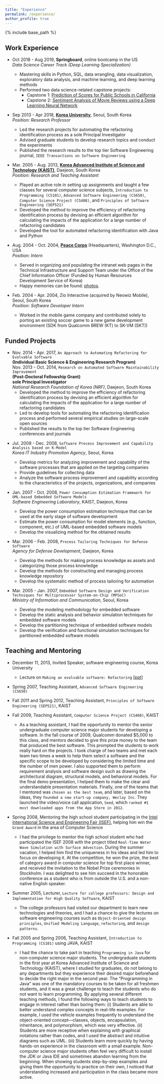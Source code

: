 ```yaml
---
title: "Experience"
permalink: /experience/
author_profile: true
---
```


{% include base_path %}

## Work Experience  

* Oct 2018 - Aug 2019, **Springboard**, online bootcamp in the US    
  *Data Science Career Track (Deep Learning Specialization)* 
    * Mastering skills in Python, SQL, data wrangling, data visualization, exploratory data analysis, and machine learning, and deep learning methods
    * Performed two data science-related capstone projects:  
      * Capstone 1: [Prediction of Scores for Public Schools in California](https://github.com/ahrimhan/data-science-project/tree/master/project1)
      * Capstone 2: [Sentiment Analysis of Movie Reviews using a Deep Learning Neural Network](https://github.com/ahrimhan/data-science-project/tree/master/project2)

* Sep 2013 - Apr 2018, [**Korea University**](http://www.korea.ac.kr/mbshome/mbs/en/index.do), Seoul, South Korea  
*Position: Research Professor*  
   * Led the research projects for automating the refactoring identification process as a sole Principal Investigator
   * Advised graduate students to develop research topics and conduct the experiments
   * Published the research results to the top tier Software Engineering journal, ``IEEE Transactions on Software Engineering``


* Mar. 2005 - Aug. 2013, [**Korea Advanced Institute of Science and Technology (KAIST)**](http://www.kaist.ac.kr/html/en/index.html), Daejeon, South Korea  
*Position: Research and Teaching Assistant*
  * Played an active role in setting up assignments and taught a few classes for several computer science subjects, ``Introduction to Programming (CS101)``, ``Advanced Software Engineering (CS650)``, ``Computer Science Project (CS408)``, and ``Principles of Software Engineering (SEP521)``
  * Developed the method to improve the efficiency of refactoring identification process by devising an efficient algorithm for calculating the impacts of the application for a large number of refactoring candidates
  * Developed the tool for automated refactoring identification with Java and Python  


* Aug. 2004 - Oct. 2004, [**Peace Corps**](https://www.peacecorps.gov/) (Headquarters), Washington D.C., USA  
*Position: Intern*
   * Served in organizing and populating the intranet web pages in the Technical Infrastructure and Support Team under the Office of the Chief Information Officer (Funded by Human Resources Development Service of Korea)
   * Happy memories can be found: [photos](https://photos.app.goo.gl/K1cXantwmb8j9xYa9).  


* Feb. 2004 - Apr. 2004, Zio Interactive (acquired by Neowiz Mobile), Seoul, South Korea  
*Position: Software Developer Intern*  
   * Worked in the mobile game company and contributed solely to porting an existing soccer game to a new game development environment (SDK from Qualcomm BREW (KT) to SK-VM (SKT))


## Funded Projects

   * Nov. 2014 - Apr. 2017, `An Approach to Automating Refactoring for Evolvable Software`  
   **(Individual Basic Science & Engineering Research Program)**  
   Nov. 2013 - Oct. 2014, `Research on Automated Software Maintainability Improvement`  
   **(Post-Doctoral Fellowship Grant)**    
   **sole Principal Investigator**   
   *National Research Foundation of Korea (NRF)*, Daejeon, South Korea  
     * Developed the method to improve the efficiency of refactoring identification process by devising an efficient algorithm for calculating the impacts of the application for a large number of refactoring candidates
     * Led to develop tools for automating the refactoring identification process and performed several empirical studies on large-scale open sources
     * Published the results to the top tier Software Engineering conferences and journals  

   <!-- Sep. 2013 - Dec. 2016, `Research on Tools for Highly Assured SW Development and High-Level Education for SW Engineers`  
   Information Technology Research Center (ITRC)  
   Ministry of Science, ICT and Future Planning, South Korea
   -->

   * Jul. 2008 - Dec. 2008, `Software Process Improvement and Capability Analysis based on K-Model`      
   *Korea IT Industry Promotion Agency*, Seoul, Korea
     * Develop metrics for analyzing improvement and capability of the software processes that are applied on the targeting companies
     * Provide guidelines for collecting data
     * Analyze the software process improvement and capability according to the characteristics of the projects, organizations, and companies


   * Jan. 2007 - Oct. 2008, `Power Consumption Estimation Framework for UML-based Embedded Software Models`    
   *Software Engineering Laboratory*, KAIST, Daejeon, Korea  
     * Develop the power consumption estimation technique that can be used at the early stage of software development
     * Estimate the power consumption for model elements (e.g., function, component, etc.) of UML-based embedded software models
     * Develop the visualizing method for the obtained results


   * Mar. 2006 - Feb. 2008, `Process Tailoring Techniques for Defense Software`  
   *Agency for Defense Development*, Daejeon, Korea   
     * Develop the methods for making process knowledge as assets and categorizing those process knowledge
     * Develop the methods for constructing and managing process knowledge repository
     * Develop the systematic method of process tailoring for automation


   * Mar. 2005 - Jan. 2007, `Embedded Software Design and Verification Techniques for Multiprocessor System-on-Chip (MPSoC)`  
   *Ministry of Information and Communication*, Seoul, Korea   
     * Develop the modeling methodology for embedded software
     * Develop the static analysis and behavior simulation techniques for embedded software models
     * Develop the partitioning technique of embedded software models
     * Develop the verification and functional simulation techniques for partitioned embedded software models


## Teaching and Mentoring

  * December 11, 2013, Invited Speaker, software engineering course, Korea University  
    * Lecture on `Making an evolvable software: Refactoring` [[ppt]](/files/LecturenoteRefactoring.pdf)


  * Spring 2007, Teaching Assistant, ``Advanced Software Engineering (CS650)``


  * Fall 2011 and Spring 2012, Teaching Assistant, ``Principles of Software Engineering (SEP521)``, KAIST


  * Fall 2009, Teaching Assistant, ``Computer Science Project (CS408)``, KAIST  
    * As a teaching assistant, I had the opportunity to mentor the senior undergraduate computer science major students for developing a software. In the fall course of 2009, Qualcomm donated $5,000 to this class, and mentors decided to give this prize money to the team that produced the best software. This prompted the students to work really hard on the projects. I took charge of two teams and met each team two times a week to help them select a software and the specific scope to be developed by considering the limited time and the number of men power. I also supported them to perform requirement analysis and software design such as drawing the architectural diagram, structural models, and behavioral models. For the final demo presentation, I helped them to make the clear and understandable presentation materials. Finally, one of the teams that I mentored was ``chosen as the best team``, and later, based on the ideas, they ``founded a new start-up company, Weclay Inc``. They launched the video/voice call application, ``Seed``, which ``ranked #1 most downloaded apps from the App Store in 2012``.  


  * Spring 2008, Mentoring the high school student participating in the [Intel International Science and Engineering Fair (ISEF)](https://student.societyforscience.org/intel-isef), helping him win the ``Grand Award`` in the area of Computer Science
     * I had the privilege to mentor the high school student who had participated the ISEF 2008 with the project titled ``Real-Time Water Wave Simulation with Surface Advection``. During the summer vacation, I helped him find the uniqueness in his ideas and led him to focus on developing it. At the competition, he won the prize, the best of category award in computer science for top first place winner, and received the invitation to the Nobel Prize ceremonies in Stockholm. I was delighted to see him succeed in the honorable conference as a student who is from outside the U.S. and a non-native English speaker.  


  * Summer 2005, Lecturer, `Lecture for college professors: Design and Implementation for High Quality Software`, KAIST
     * The college professors had visited our department to learn new technologies and theories, and I had a chance to give the lectures on software engineering courses such as `Object-Oriented design principles`, `Unified Modeling Language`, `refactoring`, and `design patterns`.


  * Fall 2005 and Spring 2006, Teaching Assistant, `Introduction to Programming (CS101)` using JAVA, KAIST
    * I had the chance to take part in teaching ``Programming in Java`` for non-computer science major students. The undergraduate students in the first year at Korea Advanced Institute of Science and Technology (KAIST), where I studied for graduates, do not belong to any departments but they experience their desired major beforehand to decide the right major in the second year. The “Programming in Java” was one of the mandatory courses to be taken for all freshmen students, and it was a great challenge to teach the students who do not want to learn programming. By applying several different teaching methods, I found the following ways to teach students to engage in interest rather than boring them: (i) Students are able to better understand complex concepts in real-life examples. For example, I used the vehicle examples frequently to understand the object-oriented concept—classes, objects, encapsulation, inheritance, and polymorphism, which was very effective. (ii) Students are more receptive when explaining with graphical notations rather than codes, and I used the abstract and intuitive diagrams such as UML. (iii) Students learn more quickly by having hands-on experience in the classroom with a small example. Non-computer science major students often feel very difficult to install the JDK or Java IDE and sometimes abandon learning from the beginning. When showing students step-by-step examples and giving them the opportunity to practice on their own, I noticed that understanding increased and participation in the class became more active.  

